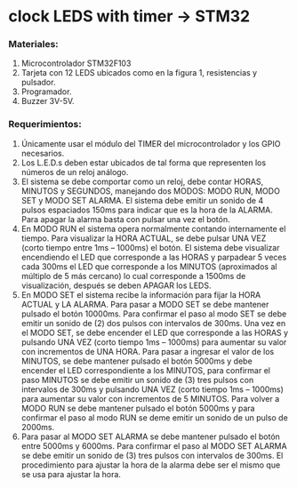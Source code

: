 # clock LEDS with timer -> STM32

### Materiales:
1. Microcontrolador STM32F103
2. Tarjeta con 12 LEDS ubicados como en la figura 1, resistencias y pulsador.
3. Programador.
4. Buzzer 3V-5V.

### Requerimientos:
1. Únicamente usar el módulo del TIMER del microcontrolador y los GPIO necesarios.
2. Los L.E.D.s deben estar ubicados de tal forma que representen los números de un reloj análogo.
3. El sistema se debe comportar como un reloj, debe contar HORAS, MINUTOS y SEGUNDOS, manejando dos
MODOS: MODO RUN, MODO SET y MODO SET ALARMA. El sistema debe emitir un sonido de 4 pulsos espaciados
150ms para indicar que es la hora de la ALARMA. Para apagar la alarma basta con pulsar una vez el botón.
4. En MODO RUN el sistema opera normalmente contando internamente el tiempo. Para visualizar la HORA ACTUAL,
se debe pulsar UNA VEZ (corto tiempo entre 1ms – 1000ms) el botón. El sistema debe visualizar encendiendo el
LED que corresponde a las HORAS y parpadear 5 veces cada 300ms el LED que corresponde a los MINUTOS
(aproximados al múltiplo de 5 más cercano) lo cual corresponde a 1500ms de visualización, después se deben
APAGAR los LEDS.
5. En MODO SET el sistema recibe la información para fijar la HORA ACTUAL y LA ALARMA. Para pasar a MODO SET
se debe mantener pulsado el botón 10000ms. Para confirmar el paso al modo SET se debe emitir un sonido de (2)
dos pulsos con intervalos de 300ms. Una vez en el MODO SET, se debe encender el LED que corresponde a las
HORAS y pulsando UNA VEZ (corto tiempo 1ms – 1000ms) para aumentar su valor con incrementos de UNA HORA.
Para pasar a ingresar el valor de los MINUTOS, se debe mantener pulsado el botón 5000ms y debe encender el
LED correspondiente a los MINUTOS, para confirmar el paso MINUTOS se debe emitir un sonido de (3) tres pulsos
con intervalos de 300ms y pulsando UNA VEZ (corto tiempo 1ms – 1000ms) para aumentar su valor con
incrementos de 5 MINUTOS. Para volver a MODO RUN se debe mantener pulsado el botón 5000ms y para
confirmar el paso al modo RUN se deme emitir un sonido de un pulso de 2000ms.
6. Para pasar al MODO SET ALARMA se debe mantener pulsado el botón entre 5000ms y 6000ms. Para confirmar el
paso al MODO SET ALARMA se debe emitir un sonido de (3) tres pulsos con intervalos de 300ms. El procedimiento
para ajustar la hora de la alarma debe ser el mismo que se usa para ajustar la hora.
